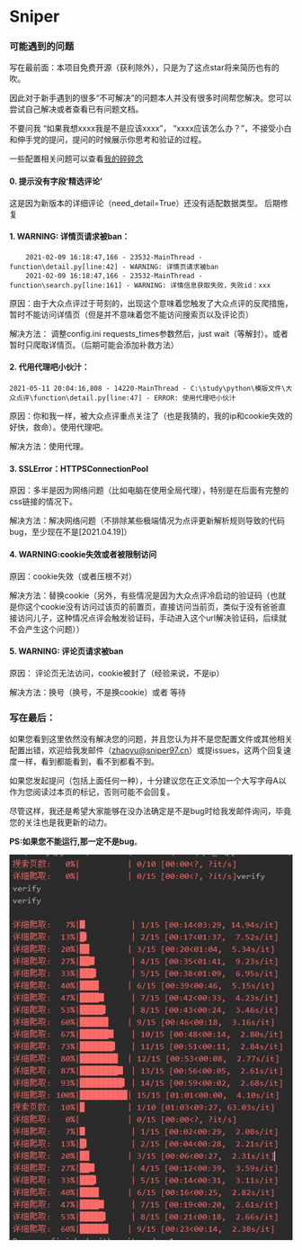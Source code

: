 # Sniper

###  可能遇到的问题

写在最前面：本项目免费开源（获利除外），只是为了这点star将来简历也有的吹。

因此对于新手遇到的很多“不可解决”的问题本人并没有很多时间帮您解决。您可以尝试自己解决或者查看已有问题文档。

不要问我 “如果我想xxxx我是不是应该xxxx”， “xxxx应该怎么办？”，不接受小白和伸手党的提问，提问的时候展示你思考和验证的过程。

一些配置相关问题可以查看[我的碎碎念](https://github.com/Sniper970119/dianping_spider#一些碎碎念 )

#### 0. 提示没有字段‘精选评论’

这是因为新版本的详细评论（need_detail=True）还没有适配数据类型。
后期修复

#### 1. WARNING: 详情页请求被ban：

        2021-02-09 16:18:47,166 - 23532-MainThread - function\detail.py[line:42] - WARNING: 详情页请求被ban
        2021-02-09 16:18:47,166 - 23532-MainThread - function\search.py[line:161] - WARNING: 详情信息获取失败，失败id：xxx
        
原因：由于大众点评过于苛刻的，出现这个意味着您触发了大众点评的反爬措施，暂时不能访问详情页（但是并不意味着您不能访问搜索页以及评论页）

解决方法： 调整config.ini requests_times参数然后，just wait（等解封）。或者暂时只爬取详情页。（后期可能会添加补救方法）

#### 2. 代用代理吧小伙汁：

    2021-05-11 20:04:16,808 - 14220-MainThread - C:\study\python\模版文件\大众点评\function\detail.py[line:47] - ERROR: 使用代理吧小伙汁

原因：你和我一样，被大众点评重点关注了（也是我猜的，我的ip和cookie失效的好快，救命）。使用代理吧。

解决方法：使用代理。

#### 3. SSLError：HTTPSConnectionPool

原因：多半是因为网络问题（比如电脑在使用全局代理），特别是在后面有完整的css链接的情况下。

解决方法：解决网络问题（不排除某些极端情况为点评更新解析规则导致的代码bug，至少现在不是\[2021.04.19]）

#### 4. WARNING:cookie失效或者被限制访问

原因：cookie失效（或者压根不对）

解决方法：替换cookie（另外，有些情况是因为大众点评冷启动的验证码（也就是你这个cookie没有访问过该页的前置页，直接访问当前页，类似于没有爸爸直接访问儿子，这种情况点评会触发验证码，手动进入这个url解决验证码，后续就不会产生这个问题））

#### 5. WARNING: 评论页请求被ban

原因： 评论页无法访问，cookie被封了（经验来说，不是ip）

解决方法：换号（换号，不是换cookie）或者 等待

### 写在最后：

如果您看到这里依然没有解决您的问题，并且您认为并不是您配置文件或其他相关配置出错，欢迎给我发邮件（zhaoyu@sniper97.cn）或提issues，这两个回复速度一样，看到都能看到，看不到都看不到。

如果您发起提问（包括上面任何一种），十分建议您在正文添加一个大写字母A以作为您阅读过本页的标记，否则可能不会回复。

尽管这样，我还是希望大家能够在没办法确定是不是bug时给我发邮件询问，毕竟您的关注也是我更新的动力。

**PS:如果您不能运行,那一定不是bug**。

![image](../imgs/proxy.jpg)

